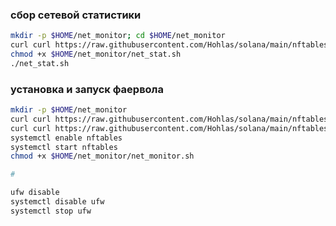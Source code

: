 ### сбор сетевой статистики 
```bash
mkdir -p $HOME/net_monitor; cd $HOME/net_monitor
curl curl https://raw.githubusercontent.com/Hohlas/solana/main/nftables/net_stat.sh > $HOME/net_monitor/net_stat.sh;
chmod +x $HOME/net_monitor/net_stat.sh
./net_stat.sh
```

### установка и запуск фаервола 
```bash
mkdir -p $HOME/net_monitor
curl curl https://raw.githubusercontent.com/Hohlas/solana/main/nftables/net_stat.sh > $HOME/net_monitor/net_monitor.sh;
curl curl https://raw.githubusercontent.com/Hohlas/solana/main/nftables/nftables.conf > /etc/nftables.conf
systemctl enable nftables
systemctl start nftables
chmod +x $HOME/net_monitor/net_monitor.sh

```
```bash
#
```
```bash
ufw disable
systemctl disable ufw
systemctl stop ufw
```
